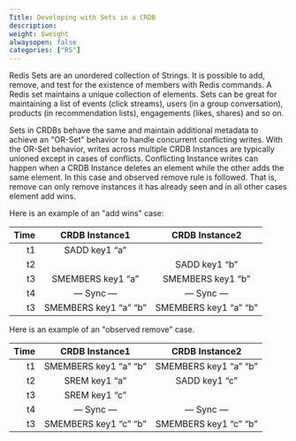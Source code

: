 ```yaml
---
Title: Developing with Sets in a CRDB
description: 
weight: $weight
alwaysopen: false
categories: ["RS"]
---
```

Redis Sets are an unordered collection of Strings. It is possible to
add, remove, and test for the existence of members with Redis commands.
A Redis set maintains a unique collection of elements. Sets can be great
for maintaining a list of events (click streams), users (in a group
conversation), products (in recommendation lists), engagements (likes,
shares) and so on.

Sets in CRDBs behave the same and maintain additional metadata to
achieve an "OR-Set" behavior to handle concurrent conflicting
writes. With the OR-Set behavior, writes across multiple CRDB Instances
are typically unioned except in cases of conflicts. Conflicting Instance
writes can happen when a CRDB Instance deletes an element while the
other adds the same element. In this case and observed remove rule is
followed. That is, remove can only remove instances it has already seen
and in all other cases element add wins.

Here is an example of an "add wins" case:

|  **Time** | **CRDB Instance1** | **CRDB Instance2** |
|  ------: | :------: | :------: |
|  t1 | SADD key1 “a” |  |
|  t2 |  | SADD key1 “b” |
|  t3 | SMEMBERS key1 “a” | SMEMBERS key1 “b” |
|  t4 | — Sync — | — Sync — |
|  t3 | SMEMBERS key1 “a” “b” | SMEMBERS key1 “a” “b” |

Here is an example of an "observed remove" case.

|  **Time** | **CRDB Instance1** | **CRDB Instance2** |
|  ------: | :------: | :------: |
|  t1 | SMEMBERS key1 “a” “b” | SMEMBERS key1 “a” “b” |
|  t2 | SREM key1 “a” | SADD key1 “c” |
|  t3 | SREM key1 “c” |  |
|  t4 | — Sync — | — Sync — |
|  t3 | SMEMBERS key1 “c” “b” | SMEMBERS key1 “c” “b” |
